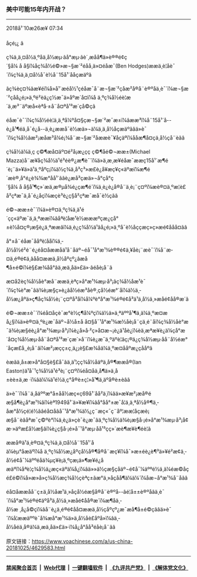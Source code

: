 ### 美中可能15年内开战？
------------------------

<div class="published">
 <span class="date" title="ä¸­å½æ¶é´">
  <time datetime="2018-10-26T07:34:09+08:00">
   2018å¹´10æ26æ¥ 07:34
  </time>
 </span>
</div>
<br/>
<div class="wsw">
 <span class="dateline">
  åçé¡¿ â
 </span>
 <p>
  ç¾ä¸­ä¸¤å½ä¸ºåä¸­å½æµ·ãå°æµ·ãè´¸æåå¶ä»è®®é¢ç´§å¼ å å§ï¼åç¾å½é©»æ¬§æ´²éåå¸ä»¤éåæ¯(Ben Hodges)ææä¸è­¦åè¯´ï¼ç¾ä¸­ä¸¤å½å¯è½å¨15å¹´ååçæäºã
 </p>
 <p>
  ãç¾èç¤¾ãæ¥éï¼å»å¹´æéå½¹çéåæ¯å¨æ¬§æ´²çåæ²å®å¨è®ºåä¸­è¯´ï¼æ¬§æ´²çåå¿é¡»ä¸ºé²èä¿ç½æ¯ä»åºæ´å¤ï¼å ä¸ºç¾å½éè¦æ´ä¸æ³¨äºæå«èªå·±å¨å¤ªå¹³æ´çå©çã
 </p>
 <p>
  éåæ¯è¯´ï¼ç¾å½éè¦ä¸ä¸ªå¼ºå¤§çæ¬§æ´²æ¯æ±ï¼âææ³ï¼å¨15å¹´å--è¿å¹¶éä¸å¯é¿å--ä¸è¿ææå¯è½æä»¬ä¼ä¸ä¸­å½åçæäºãâä»è¯´ï¼ç¾å½âæ²¡æåæ³å¼é¡¾å¨æ¬§æ´²åææè¯¥åçäºï¼ååæ¶å¤çä¸­å½çå¨èãâ
 </p>
 <p>
  ç¾å½ä¼ä¸ç ç©¶æå¤äº¤é²å¡æ¿ç­ç ç©¶åé©¬ææ±(Michael Mazza)å¨æ¥åç¾å½ä¹é³éè®¿æ¶è¯´ï¼ä»ä¸æ¸æ¥éåæ¯ææç15å¹´æ¶é´è¡¨ä»¥ä»ä¹ä¸ºåºç¡ï¼ä½ç¾ä¸­å³ç³»æ­£è¿å¥æç¥ç«äºæï¼æ¶é´æè®¸å°é¿è¾¾æ°åå¹´ãâè¿æå³çæä»¬å°çå°ç´§å¼ å å§å¹¶ç»´æä¸æ®µå¾é¿çæ¶é´ï¼ä¸è¿è¿å®å¨ä¸è¡¨ç¤ºï¼æè®¤ä¸ºæ­¦è£å²çªæ¯ä¸å¯é¿åçï¼æçè³è¿ç§å²çªæ¯æå¯è½çãâ
 </p>
 <p>
  é©¬ææ±è¯´ï¼ä»è®¤ä¸ºç¾ä¸­ä¹é´çç«äºæ¯ä¸ä¸ªææï¼âåªè¦åæ¹è½æææºçæ¿ç­å°±è½å¤ç®¡æ§è¿ä¸ªææâï¼ä¸è¿ç¾å½ä¹âå¿é¡»ä¸ºå¯è½åççæç»ç»æé¢ååå¤ãâ
 </p>
 <p>
  å°±å¨éåæ¯ååºè­¦ååï¼ä¸­å½å½é²é¨é¿é­å¤åææåä¹å¨åäº¬éå¯¹å°æ¹¾è®®é¢ä¸¥åè¡¨æè¯´ï¼å¨æ­¤ä¸é®é¢ä¸âåå¤ææä¸­å½åºçº¿âæå¶å±é©ï¼è§£æ¾åå°âä¸æä¸åä»£ä»·âéåè¡å¨ã
 </p>
 <p>
  æ­¤å2èç¾å½åè°æå¨ææä¸èªç»å°æ¹¾æµ·å³¡ãç¾å½åæ¹è¯´ï¼ç¾è°æ¯âä¾è¡æ§ç»è¿âå½éæ³åè®¸çå½éæ°´åï¼ä½ä¸­å½æ¿åºä»ç¶åç¾å½è¡¨ç¤ºå³åï¼å¼ºè°å°æ¹¾é®é¢å³ä¹ä¸­å½ä¸»æåé¢åå®æ´ã
 </p>
 <p>
  é©¬ææ±è¯´ï¼é­å¤åçè¯­æ°è½ç¶å¼ºçï¼ä½ä»ä¸ªäººå¹¶ä¸ä¼ä¸ºæ­¤æå¿§ï¼ä»è®¤ä¸ºè¿æ¯åäº¬å½å±å å¤§å¯¹å°æ¹¾æ½åè¡å¨çä¸é¨åï¼ç¾å½åè°æ¯ä¾è¡æ§éè¿å°æ¹¾æµ·å³¡ï¼è¿å»å·²ç»å¤æ¬¡è¿ä¹åè¿ï¼èä¸æªæ¥è¿ä¼çå°æ´å¤ç¾å½æµ·åå¨å¤ªå¹³æ´çæ´»å¨ï¼è¿æ¯ä¸ºäºè¦âç¡®ä¿ç¾å½æµ·åå¨å½éæ°´åçæ­£å¸¸è¡å¨âï¼æ²¡æçç±ç¸ä¿¡è§£æ¾åä¼ä¸ºæ­¤ååºæ¿çååºã
 </p>
 <p>
  èæãä¸­å±æ»å°å¤§è§£å¯ãä¸ä¹¦çç¾å½åäºä¸å®¶ææå®(Ian Easton)ä¹å¯¹ç¾å½ä¹é³è¡¨ç¤ºï¼é­å¤åä¸å¶ä»ä¸­å±èè±ä¸æ ·ï¼âä¼¼ä¹é½ä¸ç°å®è±ç¦»å¹¶ä¸äºå®è±èâã
 </p>
 <p>
  ä»è¯´ï¼å¨ä¸­åäººæ°å±åå½æç«ç69å¹´åå²ä¸­ï¼âä»æ¥æ²¡æå®éæ§å¶è¿å°æ¹¾âï¼èª1949å¹´ä»¥æ¥ï¼âå°åå°±æ¯å¦ä¸ä¸ªå½å®¶ä¸­åæ°å½çé¦é½ãâé­å¤åâå¯¹å°æ¹¾ä½¿ç¨æç«¯ç¨åº¦ææ­¦åçæè¡æ§å¨èâåªæ¯ç©ºè°ï¼ä¸è¿ä»çè¯è¿æ¯âä¸ºç¾å½ä¾è¡æ§å·¡é»å°æ¹¾æµ·å³¡å¢æ·»äºæ­£å½æ§âï¼è¿ç§å·¡é»å¯¹å°æµ·åå¹³çç»´æè¶æ¥è¶éè¦ã
 </p>
 <p>
  ææå®ä¹ä¸è®¤ä¸ºç¾ä¸­ä¸¤å½å¨15å¹´åä¼èµ°åæäºï¼å ä¸ºç¾å½æ¿åºçå½å®¶å®å¨æç¥ï¼å¯»æ±éè¿è¶³ä»¥é²æ­¢ä¸­å½é¢å¯¼äººéåä¾µç¥è¡ä¸ºçæ¡ä»¶æ¥é¿åæäºï¼åªè¦ç¾å½ä¿æç«äºä¼å¿ï¼âä»»ä½çæ§çåäº¬é¢å¯¼äººé½ä¸ä¼éæ©åçé£é©ï¼å»æ»å»ç¾å½æç¾å½çèªç±ãæ°ä¸»åçåå¶ä¼ä¼´ï¼åæ¬å°æ¹¾å¨åãâ
 </p>
 <p>
  é­å¤åææåå¨ç±ä¸­å½åæ¹ä¸»åçå½éæ§å®å¨è®ºå--âé¦å±±è®ºåâä¸­è¯´ï¼å°æ¹¾é®é¢äºå³ä¸­å½ä¸»æåé¢åå®æ´ï¼æ¶åä¸­å½æ ¸å¿å©çï¼âå¨è¿ä¸é®é¢åå¤ææä¸­å½çåºçº¿æ¯æå¶å±é©çãâä»è¯´ï¼å¦ææäººè¯å¾æå°æ¹¾ä»ä¸­å½åè£åºå»ï¼âä¸­å½åéä¸å®ä¼ä¸æä¸åä»£ä»·ï¼å¿å°åå³éåè¡å¨ãâ
 </p>
</div>

原文链接：https://www.voachinese.com/a/us-china-20181025/4629583.html


------------------------
#### [禁闻聚合首页](https://github.com/gfw-breaker/banned-news/blob/master/README.md) &nbsp;|&nbsp; [Web代理](https://github.com/gfw-breaker/open-proxy/blob/master/README.md) &nbsp;|&nbsp;  [一键翻墙软件](https://github.com/gfw-breaker/nogfw/blob/master/README.md) &nbsp;|&nbsp; [《九评共产党》](https://github.com/gfw-breaker/9ping.md/blob/master/README.md#九评之一评共产党是什么) &nbsp;|&nbsp; [《解体党文化》](https://github.com/gfw-breaker/jtdwh.md/blob/master/README.md#绪论)